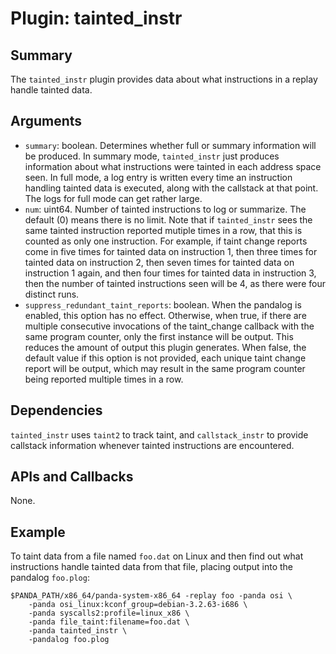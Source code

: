 Plugin: tainted\_instr
===========

Summary
-------

The `tainted_instr` plugin provides data about what instructions in a replay handle tainted data.

Arguments
---------

* `summary`: boolean. Determines whether full or summary information will be produced. In summary mode, `tainted_instr` just produces information about what instructions were tainted in each address space seen. In full mode, a log entry is written every time an instruction handling tainted data is executed, along with the callstack at that point. The logs for full mode can get rather large.
* `num`: uint64.  Number of tainted instructions to log or summarize.  The default (0) means there is no limit.  Note that if `tainted_instr` sees the same tainted instruction reported mutiple times in a row, that this is counted as only one instruction.  For example, if taint change reports come in five times for tainted data on instruction 1, then three times for tainted data on instruction 2, then seven times for tainted data on instruction 1 again, and then four times for tainted data in instruction 3, then the number of tainted instructions seen will be 4, as there were four distinct runs.
* `suppress_redundant_taint_reports`: boolean. When the pandalog is enabled, this option has no effect. Otherwise, when true, if there are multiple consecutive invocations of the taint\_change callback with the same program counter, only the first instance will be output. This reduces the amount of output this plugin generates. When false, the default value if this option is not provided, each unique taint change report will be output, which may result in the same program counter being reported multiple times in a row.

Dependencies
------------

`tainted_instr` uses `taint2` to track taint, and `callstack_instr` to provide callstack information whenever tainted instructions are encountered.

APIs and Callbacks
------------------

None.

Example
-------

To taint data from a file named `foo.dat` on Linux and then find out what instructions handle tainted data from that file, placing output into the pandalog `foo.plog`:

    $PANDA_PATH/x86_64/panda-system-x86_64 -replay foo -panda osi \
        -panda osi_linux:kconf_group=debian-3.2.63-i686 \
        -panda syscalls2:profile=linux_x86 \
        -panda file_taint:filename=foo.dat \
        -panda tainted_instr \
        -pandalog foo.plog
